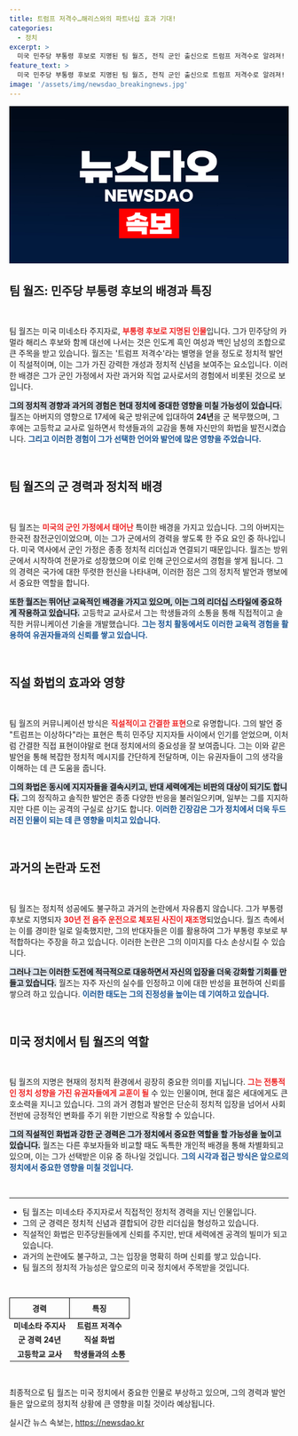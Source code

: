 ```yaml
---
title: 트럼프 저격수…해리스와의 파트너십 효과 기대!
categories:
  - 정치
excerpt: >
  미국 민주당 부통령 후보로 지명된 팀 월즈, 전직 군인 출신으로 트럼프 저격수로 알려져! 과거의 음주 운전 사건과 직설 화법으로 주목받고 있는 그의 얼굴은 과연 어떻게 변할까? 클릭하여 더 알아보세요!
feature_text: >
  미국 민주당 부통령 후보로 지명된 팀 월즈, 전직 군인 출신으로 트럼프 저격수로 알려져! 과거의 음주 운전 사건과 직설 화법으로 주목받고 있는 그의 얼굴은 과연 어떻게 변할까? 클릭하여 더 알아보세요!
image: '/assets/img/newsdao_breakingnews.jpg'
---
```


<p><img src="/assets/img/newsdao_breakingnews.jpg" alt="ranknews 속보" /></p>

<h2 data-ke-size="size26">팀 월즈: 민주당 부통령 후보의 배경과 특징</h2>

<p data-ke-size="size16">&nbsp;</p> 

<p>팀 월즈는 미국 미네소타 주지자로, <b><span style="color: #ee2323;">부통령 후보로 지명된 인물</span></b>입니다. 그가 민주당의 카멀라 해리스 후보와 함께 대선에 나서는 것은 인도계 흑인 여성과 백인 남성의 조합으로 큰 주목을 받고 있습니다. 월즈는 '트럼프 저격수'라는 별명을 얻을 정도로 정치적 발언이 직설적이며, 이는 그가 가진 강력한 개성과 정치적 신념을 보여주는 요소입니다. 이러한 배경은 그가 군인 가정에서 자란 과거와 직업 교사로서의 경험에서 비롯된 것으로 보입니다. </p>

<p><b><span style="background-color: #21538527;">그의 정치적 경향과 과거의 경험은 현대 정치에 중대한 영향을 미칠 가능성이 있습니다.</span></b> 월즈는 아버지의 영향으로 17세에 육군 방위군에 입대하여 <b>24년</b>을 군 복무했으며, 그 후에는 고등학교 교사로 일하면서 학생들과의 교감을 통해 자신만의 화법을 발전시켰습니다. <b><span style="color: #1a5490;">그리고 이러한 경험이 그가 선택한 언어와 발언에 많은 영향을 주었습니다.</span></b></p>

<p data-ke-size="size16">&nbsp;</p> 

<h2 data-ke-size="size26">팀 월즈의 군 경력과 정치적 배경</h2>

<p data-ke-size="size16">&nbsp;</p> 

<p>팀 월즈는 <b><span style="color: #ee2323;">미국의 군인 가정에서 태어난</span></b> 특이한 배경을 가지고 있습니다. 그의 아버지는 한국전 참전군인이었으며, 이는 그가 군에서의 경력을 쌓도록 한 주요 요인 중 하나입니다. 미국 역사에서 군인 가정은 종종 정치적 리더십과 연결되기 때문입니다. 월즈는 방위군에서 시작하여 전문가로 성장했으며 이로 인해 군인으로서의 경험을 쌓게 됩니다. 그의 경력은 국가에 대한 뚜렷한 헌신을 나타내며, 이러한 점은 그의 정치적 발언과 행보에서 중요한 역할을 합니다.</p>

<p><b><span style="background-color: #21538527;">또한 월즈는 뛰어난 교육적인 배경을 가지고 있으며, 이는 그의 리더십 스타일에 중요하게 작용하고 있습니다.</span></b> 고등학교 교사로서 그는 학생들과의 소통을 통해 직접적이고 솔직한 커뮤니케이션 기술을 개발했습니다. <b><span style="color: #1a5490;">그는 정치 활동에서도 이러한 교육적 경험을 활용하여 유권자들과의 신뢰를 쌓고 있습니다.</span></b></p>

<p data-ke-size="size16">&nbsp;</p> 

<h2 data-ke-size="size26">직설 화법의 효과와 영향</h2>

<p data-ke-size="size16">&nbsp;</p> 

<p>팀 월즈의 커뮤니케이션 방식은 <b><span style="color: #ee2323;">직설적이고 간결한 표현</span></b>으로 유명합니다. 그의 발언 중 "트럼프는 이상하다"라는 표현은 특히 민주당 지지자들 사이에서 인기를 얻었으며, 이처럼 간결한 직접 표현이야말로 현대 정치에서의 중요성을 잘 보여줍니다. 그는 이와 같은 발언을 통해 복잡한 정치적 메시지를 간단하게 전달하며, 이는 유권자들이 그의 생각을 이해하는 데 큰 도움을 줍니다.</p>

<p><b><span style="background-color: #21538527;">그의 화법은 동시에 지지자들을 결속시키고, 반대 세력에게는 비판의 대상이 되기도 합니다.</span></b> 그의 정직하고 솔직한 발언은 종종 다양한 반응을 불러일으키며, 일부는 그를 지지하지만 다른 이는 공격의 구실로 삼기도 합니다. <b><span style="color: #1a5490;">이러한 긴장감은 그가 정치에서 더욱 두드러진 인물이 되는 데 큰 영향을 미치고 있습니다.</span></b></p>

<p data-ke-size="size16">&nbsp;</p> 

<h2 data-ke-size="size26">과거의 논란과 도전</h2>

<p data-ke-size="size16">&nbsp;</p> 

<p>팀 월즈는 정치적 성공에도 불구하고 과거의 논란에서 자유롭지 않습니다. 그가 부통령 후보로 지명되자 <b><span style="color: #ee2323;">30년 전 음주 운전으로 체포된 사진이 재조명</span></b>되었습니다. 월즈 측에서는 이를 경미한 일로 일축했지만, 그의 반대자들은 이를 활용하여 그가 부통령 후보로 부적합하다는 주장을 하고 있습니다. 이러한 논란은 그의 이미지를 다소 손상시킬 수 있습니다. </p>

<p><b><span style="background-color: #21538527;">그러나 그는 이러한 도전에 적극적으로 대응하면서 자신의 입장을 더욱 강화할 기회를 만들고 있습니다.</span></b> 월즈는 자주 자신의 실수를 인정하고 이에 대한 반성을 표현하여 신뢰를 쌓으려 하고 있습니다. <b><span style="color: #1a5490;">이러한 태도는 그의 진정성을 높이는 데 기여하고 있습니다.</span></b></p>

<p data-ke-size="size16">&nbsp;</p> 

<h2 data-ke-size="size26">미국 정치에서 팀 월즈의 역할</h2>

<p data-ke-size="size16">&nbsp;</p> 

<p>팀 월즈의 지명은 현재의 정치적 환경에서 굉장히 중요한 의미를 지닙니다. <b><span style="color: #ee2323;">그는 전통적인 정치 성향을 가진 유권자들에게 교훈이 될</span></b> 수 있는 인물이며, 현대 젊은 세대에게도 큰 호소력을 지니고 있습니다. 그의 과거 경험과 발언은 단순히 정치적 입장을 넘어서 사회 전반에 긍정적인 변화를 주기 위한 기반으로 작용할 수 있습니다.</p>

<p><b><span style="background-color: #21538527;">그의 직설적인 화법과 강한 군 경력은 그가 정치에서 중요한 역할을 할 가능성을 높이고 있습니다.</span></b> 월즈는 다른 후보자들와 비교할 때도 독특한 개인적 배경을 통해 차별화되고 있으며, 이는 그가 선택받은 이유 중 하나일 것입니다. <b><span style="color: #1a5490;">그의 시각과 접근 방식은 앞으로의 정치에서 중요한 영향을 미칠 것입니다.</span></b></p>

<p data-ke-size="size16">&nbsp;</p> 

<hr> 

<ul>
  <li>팀 월즈는 미네소타 주지자로서 직접적인 정치적 경력을 지닌 인물입니다.</li>
  <li>그의 군 경력은 정치적 신념과 결합되어 강한 리더십을 형성하고 있습니다.</li>
  <li>직설적인 화법은 민주당원들에게 신뢰를 주지만, 반대 세력에겐 공격의 빌미가 되고 있습니다.</li>
  <li>과거의 논란에도 불구하고, 그는 입장을 명확히 하며 신뢰를 쌓고 있습니다.</li>
  <li>팀 월즈의 정치적 가능성은 앞으로의 미국 정치에서 주목받을 것입니다.</li>
</ul>

<p data-ke-size="size16">&nbsp;</p> 

<table style="width: 100%; border-collapse: collapse;">
  <tr>
    <th style="border: 1px solid #000000; padding: 8px;">경력</th>
    <th style="border: 1px solid #000000; padding: 8px;">특징</th>
  </tr>
  <tr>
    <td style="text-align: center; height: 17px;"><b>미네소타 주지사</b></td>
    <td style="text-align: center; height: 17px;"><b>트럼프 저격수</b></td>
  </tr>
  <tr>
    <td style="text-align: center; height: 17px;"><b>군 경력 24년</b></td>
    <td style="text-align: center; height: 17px;"><b>직설 화법</b></td>
  </tr>
  <tr>
    <td style="text-align: center; height: 17px;"><b>고등학교 교사</b></td>
    <td style="text-align: center; height: 17px;"><b>학생들과의 소통</b></td>
  </tr>
</table>

<p data-ke-size="size16">&nbsp;</p> 

<p>최종적으로 팀 월즈는 미국 정치에서 중요한 인물로 부상하고 있으며, 그의 경력과 발언들은 앞으로의 정치적 상황에 큰 영향을 미칠 것이라 예상됩니다.</p>
실시간 뉴스 속보는, <a href="https://newsdao.kr" rel="dofollow">https://newsdao.kr</a>


